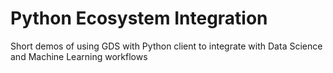 # Python Ecosystem Integration
Short demos of using GDS with Python client to integrate with Data Science and Machine Learning workflows